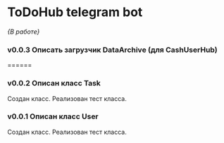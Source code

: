 # ToDoHub telegram bot


*{В работе}*

### v0.0.3 Описать загрузчик DataArchive (для CashUserHub)

======

### v0.0.2 Описан класс Task
Создан класс. Реализован тест класса.

### v0.0.1 Описан класс User
Создан класс. Реализован тест класса.